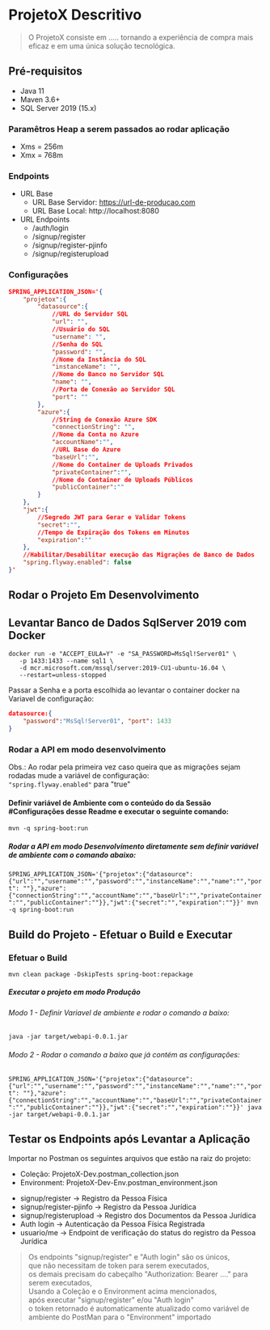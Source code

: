 # ProjetoX Descritivo
> O ProjetoX consiste em .....
> tornando a experiência de compra mais eficaz e em uma única solução tecnológica.


## Pré-requisitos

* Java 11
* Maven 3.6+
* SQL Server 2019 (15.x)

### Paramêtros Heap a serem passados ao rodar aplicação
* Xms = 256m
* Xmx = 768m

### Endpoints 
* URL Base
    * URL Base Servidor: https://url-de-producao.com
    * URL Base Local: http://localhost:8080
* URL Endpoints
    * /auth/login
    * /signup/register
    * /signup/register-pjinfo
    * /signup/registerupload


### Configurações
```json
SPRING_APPLICATION_JSON='{
	"projetox":{
		"datasource":{
			//URL do Servidor SQL
			"url": "",
			//Usuário do SQL
			"username": "",
			//Senha do SQL
			"password": "",
			//Nome da Instância do SQL
			"instanceName": "",
			//Nome do Banco no Servidor SQL
			"name": "",
			//Porta de Conexão ao Servidor SQL
			"port": ""
		},
		"azure":{
			//String de Conexão Azure SDK
			"connectionString": "",
			//Nome da Conta no Azure
			"accountName":"",
			//URL Base do Azure
			"baseUrl":"",
			//Nome do Container de Uploads Privados
			"privateContainer":"",
			//Nome do Container de Uploads Públicos
			"publicContainer":""
		}
	},
	"jwt":{
		//Segredo JWT para Gerar e Validar Tokens
		"secret":"",
		//Tempo de Expiração dos Tokens em Minutos
		"expiration":""
	},
	//Habilitar/Desabilitar execução das Migrações de Banco de Dados
	"spring.flyway.enabled": false
}'
```

## Rodar o Projeto Em Desenvolvimento

## Levantar Banco de Dados SqlServer 2019 com Docker
```shell
docker run -e "ACCEPT_EULA=Y" -e "SA_PASSWORD=MsSql!Server01" \
   -p 1433:1433 --name sql1 \
   -d mcr.microsoft.com/mssql/server:2019-CU1-ubuntu-16.04 \
   --restart=unless-stopped
```

Passar a Senha e a porta escolhida ao levantar o container docker na Variavel de configuração:
```json
datasource:{
	"password":"MsSql!Server01", "port": 1433
}
```

### Rodar a API em modo desenvolvimento 
Obs.: Ao rodar pela primeira vez caso queira que as migrações sejam rodadas mude a variável de configuração:  
```"spring.flyway.enabled"``` para "true"

#### Definir variável de Ambiente com o conteúdo do da Sessão #Configurações desse Readme e executar o seguinte comando:

```mvn -q spring-boot:run```

##### Rodar a API em modo Desenvolvimento diretamente sem definir variável de ambiente com o comando abaixo: 

```SPRING_APPLICATION_JSON='{"projetox":{"datasource":{"url":"","username":"","password":"","instanceName":"","name":"","port": ""},"azure":{"connectionString":"","accountName":"","baseUrl":"","privateContainer":"","publicContainer":""}},"jwt":{"secret":"","expiration":""}}' mvn -q spring-boot:run```


## Build do Projeto - Efetuar o Build e Executar
### Efetuar o Build

```mvn clean package -DskipTests spring-boot:repackage```

##### Executar o projeto em modo Produção
###### Modo 1 - Definir Variavel de ambiente e rodar o comando a baixo:

```java -jar target/webapi-0.0.1.jar```

###### Modo 2 - Rodar o comando a baixo que já contém as configurações:

```SPRING_APPLICATION_JSON='{"projetox":{"datasource":{"url":"","username":"","password":"","instanceName":"","name":"","port": ""},"azure":{"connectionString":"","accountName":"","baseUrl":"","privateContainer":"","publicContainer":""}},"jwt":{"secret":"","expiration":""}}' java -jar target/webapi-0.0.1.jar```


## Testar os Endpoints após Levantar a Aplicação
Importar no Postman os seguintes arquivos que estão na raiz do projeto:
* Coleção: ProjetoX-Dev.postman_collection.json
* Environment: ProjetoX-Dev-Env.postman_environment.json

- signup/register -> Registro da Pessoa Física
- signup/register-pjinfo -> Registro da Pessoa Jurídica
- signup/registerupload -> Registro dos Documentos da Pessoa Jurídica 
- Auth login -> Autenticação da Pessoa Física Registrada
- usuario/me -> Endpoint de verificação do status do registro da Pessoa Jurídica

> Os endpoints "signup/register" e "Auth login" são os únicos,  
> que não necessitam de token para serem executados,  
> os demais precisam do cabeçalho "Authorization: Bearer ...." para serem executados,  
> Usando a Coleção e o Environment acima mencionados,  
> após executar "signup/register" e/ou "Auth login"  
> o token retornado é automaticamente atualizado como variável de ambiente do PostMan para o "Environment" importado
